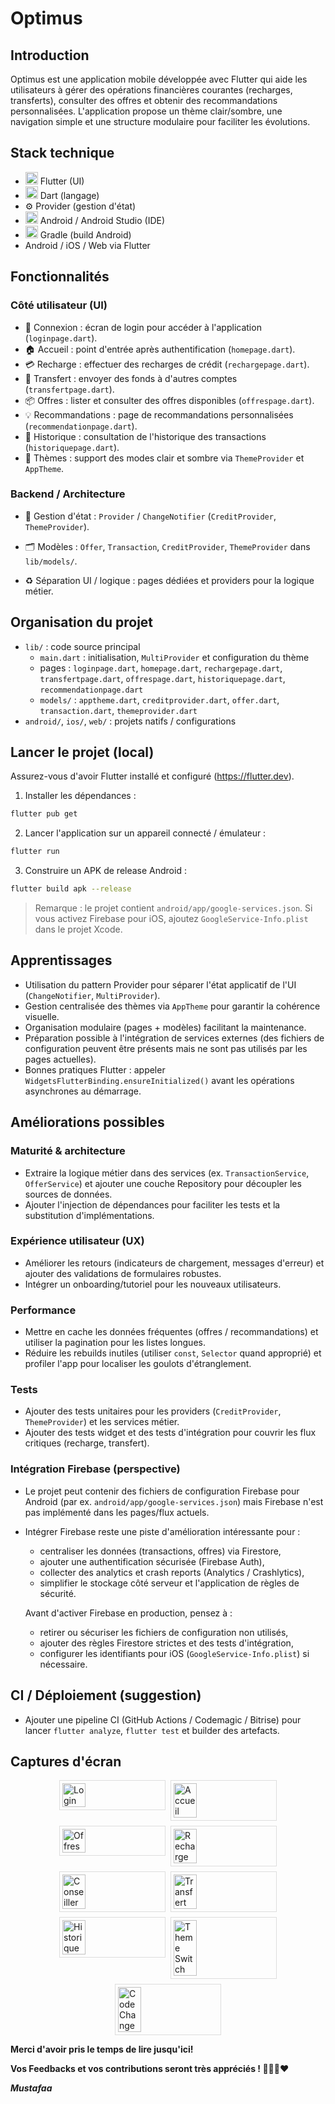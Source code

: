 
# Optimus

## Introduction
Optimus est une application mobile développée avec Flutter qui aide les utilisateurs à gérer des opérations financières courantes (recharges, transferts), consulter des offres et obtenir des recommandations personnalisées. L'application propose un thème clair/sombre, une navigation simple et une structure modulaire pour faciliter les évolutions.

## Stack technique
- <img src="https://cdn.jsdelivr.net/gh/devicons/devicon/icons/flutter/flutter-original.svg" alt="Flutter" width="20"/> Flutter (UI)
- <img src="https://cdn.jsdelivr.net/gh/devicons/devicon/icons/dart/dart-original.svg" alt="Dart" width="20"/> Dart (langage)
- ⚙️ Provider (gestion d'état)
- <img src="https://cdn.jsdelivr.net/gh/devicons/devicon/icons/android/android-original.svg" alt="Android" width="20"/> Android / Android Studio (IDE)
- <img src="assets/LogoGradle.png" alt="Gradle" width="20"/> Gradle (build Android)
- Android / iOS / Web via Flutter

## Fonctionnalités

### Côté utilisateur (UI)
- 🔑 Connexion : écran de login pour accéder à l'application (`loginpage.dart`).
- 🏠 Accueil : point d'entrée après authentification (`homepage.dart`).
- 💳 Recharge : effectuer des recharges de crédit (`rechargepage.dart`).
- 🔁 Transfert : envoyer des fonds à d'autres comptes (`transfertpage.dart`).
- 📦 Offres : lister et consulter des offres disponibles (`offrespage.dart`).
- 💡 Recommandations : page de recommandations personnalisées (`recommendationpage.dart`).
- 📜 Historique : consultation de l'historique des transactions (`historiquepage.dart`).
- 🎨 Thèmes : support des modes clair et sombre via `ThemeProvider` et `AppTheme`.

### Backend / Architecture
- 🧭 Gestion d'état : `Provider` / `ChangeNotifier` (`CreditProvider`, `ThemeProvider`).
- 🗂 Modèles : `Offer`, `Transaction`, `CreditProvider`, `ThemeProvider` dans `lib/models/`.
 
- ♻️ Séparation UI / logique : pages dédiées et providers pour la logique métier.

## Organisation du projet
- `lib/` : code source principal
	- `main.dart` : initialisation, `MultiProvider` et configuration du thème
	- pages : `loginpage.dart`, `homepage.dart`, `rechargepage.dart`, `transfertpage.dart`, `offrespage.dart`, `historiquepage.dart`, `recommendationpage.dart`
	- `models/` : `apptheme.dart`, `creditprovider.dart`, `offer.dart`, `transaction.dart`, `themeprovider.dart`
- `android/`, `ios/`, `web/` : projets natifs / configurations

## Lancer le projet (local)
Assurez-vous d'avoir Flutter installé et configuré (https://flutter.dev).

1. Installer les dépendances :

```bash
flutter pub get
```

2. Lancer l'application sur un appareil connecté / émulateur :

```bash
flutter run
```

3. Construire un APK de release Android :

```bash
flutter build apk --release
```

> Remarque : le projet contient `android/app/google-services.json`. Si vous activez Firebase pour iOS, ajoutez `GoogleService-Info.plist` dans le projet Xcode.

## Apprentissages
- Utilisation du pattern Provider pour séparer l'état applicatif de l'UI (`ChangeNotifier`, `MultiProvider`).
- Gestion centralisée des thèmes via `AppTheme` pour garantir la cohérence visuelle.
- Organisation modulaire (pages + modèles) facilitant la maintenance.
- Préparation possible à l'intégration de services externes (des fichiers de configuration peuvent être présents mais ne sont pas utilisés par les pages actuelles).
- Bonnes pratiques Flutter : appeler `WidgetsFlutterBinding.ensureInitialized()` avant les opérations asynchrones au démarrage.

## Améliorations possibles

### Maturité & architecture
- Extraire la logique métier dans des services (ex. `TransactionService`, `OfferService`) et ajouter une couche Repository pour découpler les sources de données.
- Ajouter l'injection de dépendances pour faciliter les tests et la substitution d'implémentations.

### Expérience utilisateur (UX)
- Améliorer les retours (indicateurs de chargement, messages d'erreur) et ajouter des validations de formulaires robustes.
- Intégrer un onboarding/tutoriel pour les nouveaux utilisateurs.

### Performance
- Mettre en cache les données fréquentes (offres / recommandations) et utiliser la pagination pour les listes longues.
- Réduire les rebuilds inutiles (utiliser `const`, `Selector` quand approprié) et profiler l'app pour localiser les goulots d'étranglement.

### Tests
- Ajouter des tests unitaires pour les providers (`CreditProvider`, `ThemeProvider`) et les services métier.
- Ajouter des tests widget et des tests d'intégration pour couvrir les flux critiques (recharge, transfert).

### Intégration Firebase (perspective)
- Le projet peut contenir des fichiers de configuration Firebase pour Android (par ex. `android/app/google-services.json`) mais Firebase n'est pas implémenté dans les pages/flux actuels.
- Intégrer Firebase reste une piste d'amélioration intéressante pour :
	- centraliser les données (transactions, offres) via Firestore,
	- ajouter une authentification sécurisée (Firebase Auth),
	- collecter des analytics et crash reports (Analytics / Crashlytics),
	- simplifier le stockage côté serveur et l'application de règles de sécurité.
  
	Avant d'activer Firebase en production, pensez à :
	- retirer ou sécuriser les fichiers de configuration non utilisés,
	- ajouter des règles Firestore strictes et des tests d'intégration,
	- configurer les identifiants pour iOS (`GoogleService-Info.plist`) si nécessaire.

## CI / Déploiement (suggestion)
- Ajouter une pipeline CI (GitHub Actions / Codemagic / Bitrise) pour lancer `flutter analyze`, `flutter test` et builder des artefacts.

## Captures d'écran

<div style="display:flex;flex-wrap:wrap;gap:8px;justify-content:center;">
    <img src="assets/Screenshot_Login.png" alt="Login" style="width:23%;min-width:160px;border:1px solid #ddd;padding:4px;" />
	<img src="assets/Screenshot_Accueil.png" alt="Accueil" style="width:23%;min-width:160px;border:1px solid #ddd;padding:4px;" />
	<img src="assets/Screenshot_Offres.png" alt="Offres" style="width:23%;min-width:160px;border:1px solid #ddd;padding:4px;" />
	<img src="assets/Screenshot_Recharge.png" alt="Recharge" style="width:23%;min-width:160px;border:1px solid #ddd;padding:4px;" />
    <img src="assets/Screenshot_Conseiller.png" alt="Conseiller" style="width:23%;min-width:160px;border:1px solid #ddd;padding:4px;" />
	<img src="assets/Screenshot_Transfert.png" alt="Transfert" style="width:23%;min-width:160px;border:1px solid #ddd;padding:4px;" />
	<img src="assets/Screenshot_Historique.png" alt="Historique" style="width:23%;min-width:160px;border:1px solid #ddd;padding:4px;" />
	<img src="assets/Screenshot_ThemeSwitch.png" alt="Theme Switch" style="width:23%;min-width:160px;border:1px solid #ddd;padding:4px;" />
	<img src="assets/Screenshot_CodeChange.png" alt="Code Change" style="width:23%;min-width:160px;border:1px solid #ddd;padding:4px;" />
</div>


**Merci d'avoir pris le temps de lire jusqu'ici!**

**Vos Feedbacks et vos contributions seront très appréciés ! 👨🏾‍💻❤️**

**_Mustafaa_**